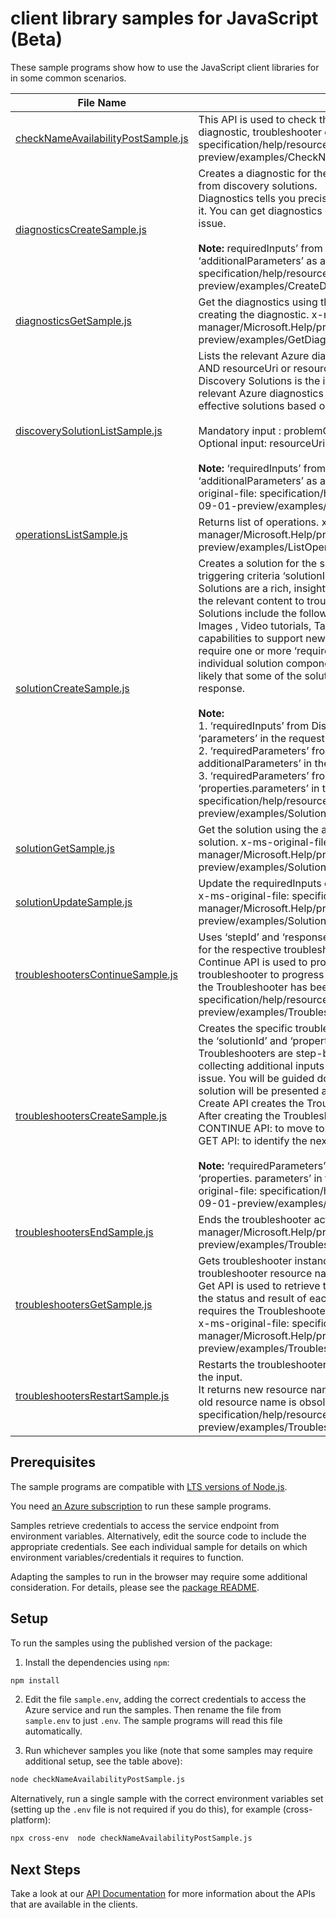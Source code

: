 # client library samples for JavaScript (Beta)

These sample programs show how to use the JavaScript client libraries for in some common scenarios.

| **File Name**                                                         | **Description**                                                                                                                                                                                                                                                                                                                                                                                                                                                                                                                                                                                                                                                                                                                                                                                                                                                                                                                                                                                                                                                                                                                                                                                                                                                                                                                                                                                            |
| --------------------------------------------------------------------- | ---------------------------------------------------------------------------------------------------------------------------------------------------------------------------------------------------------------------------------------------------------------------------------------------------------------------------------------------------------------------------------------------------------------------------------------------------------------------------------------------------------------------------------------------------------------------------------------------------------------------------------------------------------------------------------------------------------------------------------------------------------------------------------------------------------------------------------------------------------------------------------------------------------------------------------------------------------------------------------------------------------------------------------------------------------------------------------------------------------------------------------------------------------------------------------------------------------------------------------------------------------------------------------------------------------------------------------------------------------------------------------------------------------- |
| [checkNameAvailabilityPostSample.js][checknameavailabilitypostsample] | This API is used to check the uniqueness of a resource name used for a diagnostic, troubleshooter or solutions x-ms-original-file: specification/help/resource-manager/Microsoft.Help/preview/2023-09-01-preview/examples/CheckNameAvailabilityForDiagnosticWhenNameIsAvailable.json                                                                                                                                                                                                                                                                                                                                                                                                                                                                                                                                                                                                                                                                                                                                                                                                                                                                                                                                                                                                                                                                                                                       |
| [diagnosticsCreateSample.js][diagnosticscreatesample]                 | Creates a diagnostic for the specific resource using solutionId and requiredInputs\* from discovery solutions. <br/>Diagnostics tells you precisely the root cause of the issue and the steps to address it. You can get diagnostics once you discover the relevant solution for your Azure issue. <br/><br/> <b>Note: </b> requiredInputs’ from Discovery solutions response must be passed via ‘additionalParameters’ as an input to Diagnostics API. x-ms-original-file: specification/help/resource-manager/Microsoft.Help/preview/2023-09-01-preview/examples/CreateDiagnosticForKeyVaultResource.json                                                                                                                                                                                                                                                                                                                                                                                                                                                                                                                                                                                                                                                                                                                                                                                                |
| [diagnosticsGetSample.js][diagnosticsgetsample]                       | Get the diagnostics using the 'diagnosticsResourceName' you chose while creating the diagnostic. x-ms-original-file: specification/help/resource-manager/Microsoft.Help/preview/2023-09-01-preview/examples/GetDiagnosticForKeyVaultResource.json                                                                                                                                                                                                                                                                                                                                                                                                                                                                                                                                                                                                                                                                                                                                                                                                                                                                                                                                                                                                                                                                                                                                                          |
| [discoverySolutionListSample.js][discoverysolutionlistsample]         | Lists the relevant Azure diagnostics and solutions using [problemClassification API](https://learn.microsoft.com/rest/api/support/problem-classifications/list?tabs=HTTP)) AND resourceUri or resourceType.<br/> Discovery Solutions is the initial entry point within Help API, which identifies relevant Azure diagnostics and solutions. We will do our best to return the most effective solutions based on the type of inputs, in the request URL <br/><br/> Mandatory input : problemClassificationId (Use the [problemClassification API](https://learn.microsoft.com/rest/api/support/problem-classifications/list?tabs=HTTP)) <br/>Optional input: resourceUri OR resource Type <br/><br/> <b>Note: </b> ‘requiredInputs’ from Discovery solutions response must be passed via ‘additionalParameters’ as an input to Diagnostics and Solutions API. x-ms-original-file: specification/help/resource-manager/Microsoft.Help/preview/2023-09-01-preview/examples/ListDiscoverySolutionsAtResourceScope.json                                                                                                                                                                                                                                                                                                                                                                                         |
| [operationsListSample.js][operationslistsample]                       | Returns list of operations. x-ms-original-file: specification/help/resource-manager/Microsoft.Help/preview/2023-09-01-preview/examples/ListOperations.json                                                                                                                                                                                                                                                                                                                                                                                                                                                                                                                                                                                                                                                                                                                                                                                                                                                                                                                                                                                                                                                                                                                                                                                                                                                 |
| [solutionCreateSample.js][solutioncreatesample]                       | Creates a solution for the specific Azure resource or subscription using the triggering criteria ‘solutionId and requiredInputs’ from discovery solutions.<br/> Solutions are a rich, insightful and a centralized self help experience that brings all the relevant content to troubleshoot an Azure issue into a unified experience. Solutions include the following components : Text, Diagnostics , Troubleshooters, Images , Video tutorials, Tables , custom charts, images , AzureKB, etc, with capabilities to support new solutions types in the future. Each solution type may require one or more ‘requiredParameters’ that are required to execute the individual solution component. In the absence of the ‘requiredParameters’ it is likely that some of the solutions might fail execution, and you might see an empty response. <br/><br/> <b>Note:</b> <br/>1. ‘requiredInputs’ from Discovery solutions response must be passed via ‘parameters’ in the request body of Solutions API. <br/>2. ‘requiredParameters’ from the Solutions response is the same as ‘ additionalParameters’ in the request for diagnostics <br/>3. ‘requiredParameters’ from the Solutions response is the same as ‘properties.parameters’ in the request for Troubleshooters x-ms-original-file: specification/help/resource-manager/Microsoft.Help/preview/2023-09-01-preview/examples/Solution_Create.json |
| [solutionGetSample.js][solutiongetsample]                             | Get the solution using the applicable solutionResourceName while creating the solution. x-ms-original-file: specification/help/resource-manager/Microsoft.Help/preview/2023-09-01-preview/examples/Solution_Get.json                                                                                                                                                                                                                                                                                                                                                                                                                                                                                                                                                                                                                                                                                                                                                                                                                                                                                                                                                                                                                                                                                                                                                                                       |
| [solutionUpdateSample.js][solutionupdatesample]                       | Update the requiredInputs or additional information needed to execute the solution x-ms-original-file: specification/help/resource-manager/Microsoft.Help/preview/2023-09-01-preview/examples/Solution_Update.json                                                                                                                                                                                                                                                                                                                                                                                                                                                                                                                                                                                                                                                                                                                                                                                                                                                                                                                                                                                                                                                                                                                                                                                         |
| [troubleshootersContinueSample.js][troubleshooterscontinuesample]     | Uses ‘stepId’ and ‘responses’ as the trigger to continue the troubleshooting steps for the respective troubleshooter resource name. <br/>Continue API is used to provide inputs that are required for the specific troubleshooter to progress into the next step in the process. This API is used after the Troubleshooter has been created using the Create API. x-ms-original-file: specification/help/resource-manager/Microsoft.Help/preview/2023-09-01-preview/examples/Troubleshooter_Continue.json                                                                                                                                                                                                                                                                                                                                                                                                                                                                                                                                                                                                                                                                                                                                                                                                                                                                                                  |
| [troubleshootersCreateSample.js][troubleshooterscreatesample]         | Creates the specific troubleshooter action under a resource or subscription using the ‘solutionId’ and ‘properties.parameters’ as the trigger. <br/> Troubleshooters are step-by-step interactive guidance that scope the problem by collecting additional inputs from you in each stage while troubleshooting an Azure issue. You will be guided down decision tree style workflow and the best possible solution will be presented at the end of the workflow. <br/> Create API creates the Troubleshooter API using ‘parameters’ and ‘solutionId’ <br/> After creating the Troubleshooter instance, the following APIs can be used:<br/> CONTINUE API: to move to the next step in the flow <br/>GET API: to identify the next step after executing the CONTINUE API. <br/><br/> <b>Note:</b> ‘requiredParameters’ from solutions response must be passed via ‘properties. parameters’ in the request body of Troubleshooters API. x-ms-original-file: specification/help/resource-manager/Microsoft.Help/preview/2023-09-01-preview/examples/Troubleshooter_Create.json                                                                                                                                                                                                                                                                                                                                |
| [troubleshootersEndSample.js][troubleshootersendsample]               | Ends the troubleshooter action x-ms-original-file: specification/help/resource-manager/Microsoft.Help/preview/2023-09-01-preview/examples/Troubleshooter_End.json                                                                                                                                                                                                                                                                                                                                                                                                                                                                                                                                                                                                                                                                                                                                                                                                                                                                                                                                                                                                                                                                                                                                                                                                                                          |
| [troubleshootersGetSample.js][troubleshootersgetsample]               | Gets troubleshooter instance result which includes the step status/result of the troubleshooter resource name that is being executed.<br/> Get API is used to retrieve the result of a Troubleshooter instance, which includes the status and result of each step in the Troubleshooter workflow. This API requires the Troubleshooter resource name that was created using the Create API. x-ms-original-file: specification/help/resource-manager/Microsoft.Help/preview/2023-09-01-preview/examples/Troubleshooter_Get.json                                                                                                                                                                                                                                                                                                                                                                                                                                                                                                                                                                                                                                                                                                                                                                                                                                                                             |
| [troubleshootersRestartSample.js][troubleshootersrestartsample]       | Restarts the troubleshooter API using applicable troubleshooter resource name as the input.<br/> It returns new resource name which should be used in subsequent request. The old resource name is obsolete after this API is invoked. x-ms-original-file: specification/help/resource-manager/Microsoft.Help/preview/2023-09-01-preview/examples/Troubleshooter_Restart.json                                                                                                                                                                                                                                                                                                                                                                                                                                                                                                                                                                                                                                                                                                                                                                                                                                                                                                                                                                                                                              |

## Prerequisites

The sample programs are compatible with [LTS versions of Node.js](https://github.com/nodejs/release#release-schedule).

You need [an Azure subscription][freesub] to run these sample programs.

Samples retrieve credentials to access the service endpoint from environment variables. Alternatively, edit the source code to include the appropriate credentials. See each individual sample for details on which environment variables/credentials it requires to function.

Adapting the samples to run in the browser may require some additional consideration. For details, please see the [package README][package].

## Setup

To run the samples using the published version of the package:

1. Install the dependencies using `npm`:

```bash
npm install
```

2. Edit the file `sample.env`, adding the correct credentials to access the Azure service and run the samples. Then rename the file from `sample.env` to just `.env`. The sample programs will read this file automatically.

3. Run whichever samples you like (note that some samples may require additional setup, see the table above):

```bash
node checkNameAvailabilityPostSample.js
```

Alternatively, run a single sample with the correct environment variables set (setting up the `.env` file is not required if you do this), for example (cross-platform):

```bash
npx cross-env  node checkNameAvailabilityPostSample.js
```

## Next Steps

Take a look at our [API Documentation][apiref] for more information about the APIs that are available in the clients.

[checknameavailabilitypostsample]: https://github.com/Azure/azure-sdk-for-js/blob/main/sdk/selfhelp/arm-selfhelp/samples/v2-beta/javascript/checkNameAvailabilityPostSample.js
[diagnosticscreatesample]: https://github.com/Azure/azure-sdk-for-js/blob/main/sdk/selfhelp/arm-selfhelp/samples/v2-beta/javascript/diagnosticsCreateSample.js
[diagnosticsgetsample]: https://github.com/Azure/azure-sdk-for-js/blob/main/sdk/selfhelp/arm-selfhelp/samples/v2-beta/javascript/diagnosticsGetSample.js
[discoverysolutionlistsample]: https://github.com/Azure/azure-sdk-for-js/blob/main/sdk/selfhelp/arm-selfhelp/samples/v2-beta/javascript/discoverySolutionListSample.js
[operationslistsample]: https://github.com/Azure/azure-sdk-for-js/blob/main/sdk/selfhelp/arm-selfhelp/samples/v2-beta/javascript/operationsListSample.js
[solutioncreatesample]: https://github.com/Azure/azure-sdk-for-js/blob/main/sdk/selfhelp/arm-selfhelp/samples/v2-beta/javascript/solutionCreateSample.js
[solutiongetsample]: https://github.com/Azure/azure-sdk-for-js/blob/main/sdk/selfhelp/arm-selfhelp/samples/v2-beta/javascript/solutionGetSample.js
[solutionupdatesample]: https://github.com/Azure/azure-sdk-for-js/blob/main/sdk/selfhelp/arm-selfhelp/samples/v2-beta/javascript/solutionUpdateSample.js
[troubleshooterscontinuesample]: https://github.com/Azure/azure-sdk-for-js/blob/main/sdk/selfhelp/arm-selfhelp/samples/v2-beta/javascript/troubleshootersContinueSample.js
[troubleshooterscreatesample]: https://github.com/Azure/azure-sdk-for-js/blob/main/sdk/selfhelp/arm-selfhelp/samples/v2-beta/javascript/troubleshootersCreateSample.js
[troubleshootersendsample]: https://github.com/Azure/azure-sdk-for-js/blob/main/sdk/selfhelp/arm-selfhelp/samples/v2-beta/javascript/troubleshootersEndSample.js
[troubleshootersgetsample]: https://github.com/Azure/azure-sdk-for-js/blob/main/sdk/selfhelp/arm-selfhelp/samples/v2-beta/javascript/troubleshootersGetSample.js
[troubleshootersrestartsample]: https://github.com/Azure/azure-sdk-for-js/blob/main/sdk/selfhelp/arm-selfhelp/samples/v2-beta/javascript/troubleshootersRestartSample.js
[apiref]: https://docs.microsoft.com/javascript/api/@azure/arm-selfhelp?view=azure-node-preview
[freesub]: https://azure.microsoft.com/free/
[package]: https://github.com/Azure/azure-sdk-for-js/tree/main/sdk/selfhelp/arm-selfhelp/README.md
